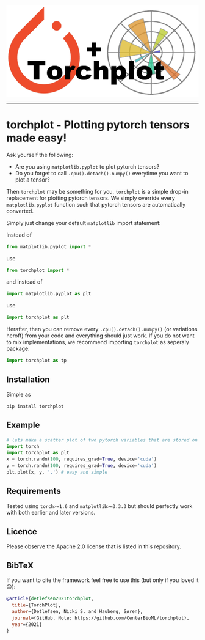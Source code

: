 ![Logo](logo.png)

---

# torchplot - Plotting pytorch tensors made easy!

Ask yourself the following:
* Are you using `matplotlib.pyplot` to plot pytorch tensors?
* Do you forget to call `.cpu().detach().numpy()` everytime you want to plot a tensor?

Then `torchplot` may be something for you. `torchplot` is a simple drop-in replacement
for plotting pytorch tensors. We simply override every `matplotlib.pyplot` function such
that pytorch tensors are automatically converted.

Simply just change your default `matplotlib` import statement:


Instead of
``` python
from matplotlib.pyplot import *
```
use
``` python
from torchplot import *
```
and instead of
``` python
import matplotlib.pyplot as plt
```
use
``` python
import torchplot as plt
```
Herafter, then you can remove every `.cpu().detach().numpy()` (or variations heroff) from
your code and everything should just work. If you do not want to mix implementations, 
we recommend importing `torchplot` as seperaly package:
``` python
import torchplot as tp
```

## Installation
Simple as
```
pip install torchplot
```

## Example

``` python
# lets make a scatter plot of two pytorch variables that are stored on gpu
import torch
import torchplot as plt
x = torch.randn(100, requires_grad=True, device='cuda')
y = torch.randn(100, requires_grad=True, device='cuda')
plt.plot(x, y, '.') # easy and simple
```

## Requirements
Tested using `torch>=1.6` and `matplotlib>=3.3.3` but should perfectly work with
both earlier and later versions.

## Licence

Please observe the Apache 2.0 license that is listed in this repository. 

## BibTeX
If you want to cite the framework feel free to use this (but only if you loved it 😊):

```bibtex
@article{detlefsen2021torchplot,
  title={TorchPlot},
  author={Detlefsen, Nicki S. and Hauberg, Søren},
  journal={GitHub. Note: https://github.com/CenterBioML/torchplot},
  year={2021}
}
```






